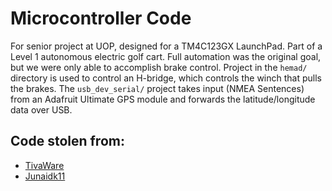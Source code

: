 # Microcontroller Code
For senior project at UOP, designed for a TM4C123GX LaunchPad.
Part of a Level 1 autonomous electric golf cart.
Full automation was the original goal, but we were only able to accomplish brake control.
Project in the `hemad/` directory is used to control an H-bridge, which controls the winch that pulls the brakes.
The `usb_dev_serial/` project takes input (NMEA Sentences) from an Adafruit Ultimate GPS module and forwards the latitude/longitude data over USB.

## Code stolen from:
- [TivaWare](https://www.ti.com/tool/SW-TM4C)
- [Junaidk11](https://github.com/Junaidk11/Adafruit_GPS_Module)
